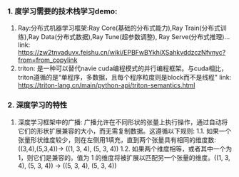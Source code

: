 ### 1. 度学习需要的技术栈学习demo:
1. Ray:分布式机器学习框架:Ray Core(基础的分布式能力),Ray Train(分布式训练),Ray Data(分布式数据),Ray Tune(超参数调整), Ray Serve(分布式推理)...   
link: https://zw2tnvaduvx.feishu.cn/wiki/EPBFwBYkhiXSahkvddzczNfvnyc?from=from_copylink
2. triton: 是一种可以替代navie cuda编程模式的并行编程框架。与cuda相比，triton遵循的是“单程序，多数据，且每个程序粒度则是block而不是线程"
link: https://triton-lang.cn/main/python-api/triton-semantics.html

### 2. 深度学习的特性
1. 深度学习框架中的广播: 广播允许在不同形状的张量上执行操作，通过自动将它们的形状扩展兼容的大小，而无需复制数据。这遵循以下规则:
1.1. 如果一个张量形状维度较少，则在左侧用1填充，直到两个张量具有相同的维度数: ((3,4),(5,3,4))-> ((1, 3, 4), (5, 3, 4))
1.2. 如果两个维度相等，或者其中一个为 1，则它们是兼容的。值为 1 的维度将被扩展以匹配另一个张量的维度。((1, 3, 4), (5, 3, 4)) -> ((5, 3, 4), (5, 3, 4))